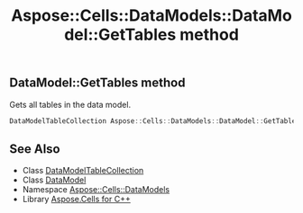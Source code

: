 ﻿---
title: Aspose::Cells::DataModels::DataModel::GetTables method
linktitle: GetTables
second_title: Aspose.Cells for C++ API Reference
description: 'Aspose::Cells::DataModels::DataModel::GetTables method. Gets all tables in the data model in C++.'
type: docs
weight: 700
url: /cpp/aspose.cells.datamodels/datamodel/gettables/
---
## DataModel::GetTables method


Gets all tables in the data model.

```cpp
DataModelTableCollection Aspose::Cells::DataModels::DataModel::GetTables()
```

## See Also

* Class [DataModelTableCollection](../../datamodeltablecollection/)
* Class [DataModel](../)
* Namespace [Aspose::Cells::DataModels](../../)
* Library [Aspose.Cells for C++](../../../)

